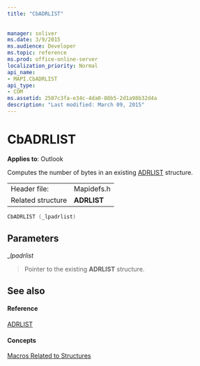 ```yaml
---
title: "CbADRLIST"
 
 
manager: soliver
ms.date: 3/9/2015
ms.audience: Developer
ms.topic: reference
ms.prod: office-online-server
localization_priority: Normal
api_name:
- MAPI.CbADRLIST
api_type:
- COM
ms.assetid: 2507c3fa-e34c-4da0-88b5-2d1a98b32d4a
description: "Last modified: March 09, 2015"
---
```


# CbADRLIST

  
  
**Applies to**: Outlook 
  
Computes the number of bytes in an existing [ADRLIST](adrlist.md) structure. 
  
|||
|:-----|:-----|
|Header file:  <br/> |Mapidefs.h  <br/> |
|Related structure  <br/> |**ADRLIST** <br/> |
   
```cpp
CbADRLIST (_lpadrlist)
```

## Parameters

 __lpadrlist_
  
> Pointer to the existing **ADRLIST** structure. 
    
## See also

#### Reference

[ADRLIST](adrlist.md)
#### Concepts

[Macros Related to Structures](macros-related-to-structures.md)

